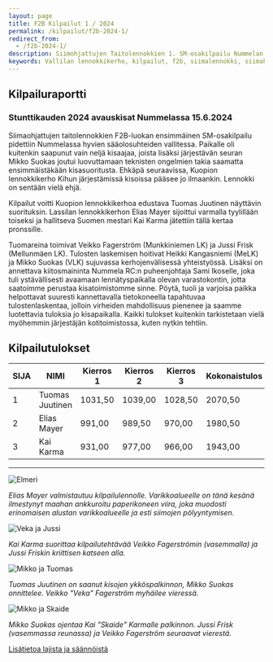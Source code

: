 ```yaml
---
layout: page
title: F2B Kilpailut 1 / 2024
permalink: /kilpailut/f2b-2024-1/
redirect_from:
  - /f2b-2024-1/
description: Siimohjattujen Taitolennokkien 1. SM-osakilpailu Nummelan lentokentällä lauantaina 15.6.2024 klo 11.00
keywords: Vallilan lennokkikerho, kilpailut, f2b, siimalennokki, siimakilpailu
---
```


## Kilpailuraportti

### Stunttikauden 2024 avauskisat Nummelassa 15.6.2024

Siimaohjattujen taitolennokkien F2B-luokan ensimmäinen SM-osakilpailu pidettiin Nummelassa hyvien sääolosuhteiden vallitessa. Paikalle oli kuitenkin saapunut vain neljä kisaajaa, joista lisäksi järjestävän seuran Mikko Suokas joutui luovuttamaan teknisten ongelmien takia saamatta ensimmäistäkään kisasuoritusta. Ehkäpä seuraavissa, Kuopion lennokkikerho Kihun järjestämissä kisoissa pääsee jo ilmaankin. Lennokki on sentään vielä ehjä.

Kilpailut voitti Kuopion lennokkikerhoa edustava Tuomas Juutinen näyttävin suorituksin. Lassilan lennokkikerhon Elias Mayer sijoittui varmalla tyylillään toiseksi ja hallitseva Suomen mestari Kai Karma jätettiin tällä kertaa pronssille.

Tuomareina toimivat Veikko Fagerström (Munkkiniemen LK) ja Jussi Frisk (Mellunmäen LK). Tulosten laskemisen hoitivat Heikki Kangasniemi (MeLK) ja Mikko Suokas (VLK) sujuvassa kerhojenvälisessä yhteistyössä. Lisäksi on annettava kiitosmaininta Nummela RC:n puheenjohtaja Sami Ikoselle, joka tuli ystävällisesti avaamaan lennätyspaikalla olevan varastokontin, jotta saatoimme perustaa kisatoimistomme sinne. Pöytä, tuoli ja varjoisa paikka helpottavat suuresti kannettavalla tietokoneella tapahtuvaa tulostenlaskentaa, jolloin virheiden mahdollisuus pienenee ja saamme luotettavia tuloksia jo kisapaikalla. Kaikki tulokset kuitenkin tarkistetaan vielä myöhemmin järjestäjän kotitoimistossa, kuten nytkin tehtiin.

## Kilpailutulokset

| SIJA | NIMI            | Kierros 1 | Kierros 2 | Kierros 3 | Kokonaistulos | SM-%   |
|------|-----------------|-----------|-----------|-----------|---------------|--------|
| 1    | Tuomas Juutinen | 1031,50   | 1039,00   | 1028,50   | 2070,50       | 100,00 |
| 2    | Elias Mayer     | 991,00    | 989,50    | 970,00    | 1980,50       |  95,65 |
| 3    | Kai Karma       | 931,00    | 977,00    | 966,00    | 1943,00       |  93,84 |

***

<div class="image-container">

<img src="../../images/f2b/Elmeri.webp" alt="Elmeri">
<p><em>Elias Mayer valmistautuu kilpailulennolle. Varikkoalueelle on tänä kesänä ilmestynyt maahan ankkuroitu paperikoneen viira, joka muodosti erinomaisen alustan varikkoalueelle ja esti siimojen pölyyntymisen.</em></p>

<img src="../../images/f2b/Veka_ja_Jussi.webp" alt="Veka ja Jussi">
<p><em>Kai Karma suorittaa kilpailutehtävää Veikko Fagerströmin (vasemmalla) ja Jussi Friskin kriittisen katseen alla.</em></p>

<img src="../../images/f2b/Mikko_ja_Tuomas.webp" alt="Mikko ja Tuomas">
<p><em>Tuomas Juutinen on saanut kisojen ykköspalkinnon, Mikko Suokas onnittelee. Veikko "Veka" Fagerström myhäilee vieressä.</em></p>

<img src="../../images/f2b/Mikko_ja_Skaide.webp" alt="Mikko ja Skaide">
<p><em>Mikko Suokas ojentaa Kai "Skaide" Karmalle palkinnon. Jussi Frisk (vasemmassa reunassa) ja Veikko Fagerström seuraavat vierestä.</em></p>

</div>

[Lisätietoa lajista ja säännöistä](/kilpailut/F2B-lajiesittely/)
